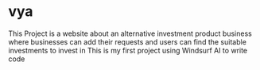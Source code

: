 # vya
This Project is a website about an alternative investment product business where businesses can add their requests and users can find the suitable investments to invest in
This is my first project using Windsurf AI to write code

